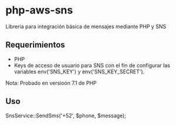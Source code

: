 # php-aws-sns
Libreria para integración básica de mensajes mediante PHP y SNS

## Requerimientos
<ul>
<li>PHP</li>
<li>Keys de acceso de usuario para SNS con el fin de configurar las variables env('SNS_KEY') y env('SNS_KEY_SECRET').</li>
</ul>

Nota: Probado en versioón 7.1 de PHP

## Uso
SnsService::SendSms('+52', $phone, $message);
